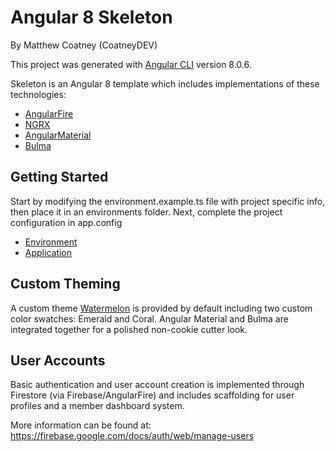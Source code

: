 # Angular 8 Skeleton

By Matthew Coatney (CoatneyDEV)

This project was generated with [Angular CLI](https://github.com/angular/angular-cli) version 8.0.6.

Skeleton is an Angular 8 template which includes implementations of these technologies:
+ [AngularFire](https://github.com/angular/angularfire2)
+ [NGRX](https://ngrx.io/)
+ [AngularMaterial](https://material.angular.io/)
+ [Bulma](https://bulma.io/)


## Getting Started
Start by modifying the environment.example.ts file with project specific info, then place it in an environments folder. Next, complete the project configuration in app.config

+ [Environment](src\environment.example.ts)
+ [Application](src\app\configs\app.config.ts)

## Custom Theming

A custom theme [Watermelon](src\assets\themes\watermelon.scss) is provided by default including two custom color swatches: Emerald and Coral.
Angular Material and Bulma are integrated together for a polished non-cookie cutter look.

## User Accounts

Basic authentication and user account creation is implemented through Firestore (via Firebase/AngularFire) and includes scaffolding for user profiles and a member dashboard system.

More information can be found at: https://firebase.google.com/docs/auth/web/manage-users



